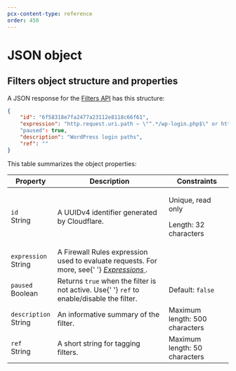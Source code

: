 ```yaml
---
pcx-content-type: reference
order: 450
---
```


# JSON object

## Filters object structure and properties

A JSON response for the [Filters API](https://api.cloudflare.com/#filters-properties) has this structure:

```json
{
    "id": "6f58318e7fa2477a23112e8118c66f61",
    "expression": "http.request.uri.path ~ \"^.*/wp-login.php$\" or http.request.uri.path ~ \"^.*/xmlrpc.php$\""
    "paused": true,
    "description": "WordPress login paths",
    "ref": ""
}
```

This table summarizes the object properties:

<TableWrap>
  <table style="table-layout:fixed; width: 100%;">
    <thead>
      <tr>
        <th>Property</th>
        <th>Description</th>
        <th>Constraints</th>
      </tr>
    </thead>
    <tbody>
      <tr>
        <td>
          <code>id</code>
          <br />
          <Type>String</Type>
        </td>
        <td>A UUIDv4 identifier generated by Cloudflare.</td>
        <td>
          <p>Unique, read only</p>
          <p>Length: 32 characters</p>
        </td>
      </tr>
      <tr>
        <td>
          <code>expression</code>
          <br />
          <Type>String</Type>
        </td>
        <td>
          A Firewall Rules expression used to evaluate requests. For more, see{' '}
          <a href="/firewall/cf-firewall-rules/fields-and-expressions/#expressions">
            <em>Expressions</em>
          </a>
          .
        </td>
        <td></td>
      </tr>
      <tr>
        <td>
          <code>paused</code>
          <br />
          <Type>Boolean</Type>
        </td>
        <td>
          Returns <code class="InlineCode">true</code> when the filter is not active. Use{' '}
          <code>ref</code> to enable/disable the filter.
        </td>
        <td>
          Default: <code class="InlineCode">false</code>
        </td>
      </tr>
      <tr>
        <td>
          <code>description</code>
          <br />
          <Type>String</Type>
        </td>
        <td>An informative summary of the filter.</td>
        <td>Maximum length: 500 characters</td>
      </tr>
      <tr>
        <td>
          <code>ref</code>
          <br />
          <Type>String</Type>
        </td>
        <td>A short string for tagging filters.</td>
        <td>Maximum length: 50 characters</td>
      </tr>
    </tbody>
  </table>
</TableWrap>

